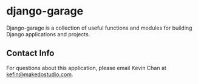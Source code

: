 django-garage
=============

Django-garage is a collection of useful functions and modules for
building Django applications and projects.


## Contact Info

For questions about this application, please email Kevin Chan at
kefin@makedostudio.com.
